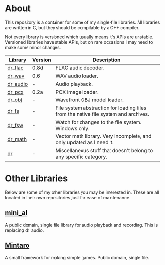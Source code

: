 # About
This repository is a container for some of my single-file libraries. All libraries are written
in C, but they should be compilable by a C++ compiler.

Not every library is versioned which usually means it's APIs are unstable. Versioned libraries
have stable APIs, but on rare occasions I may need to make some minor changes.

Library                                         | Version | Description
----------------------------------------------- | ------- | -----------
[dr_flac](dr_flac.h)                            | 0.8d    | FLAC audio decoder.
[dr_wav](dr_wav.h)                              | 0.6     | WAV audio loader.
[dr_audio](dr_audio.h)                          | -       | Audio playback.
[dr_pcx](dr_pcx.h)                              | 0.2a    | PCX image loader.
[dr_obj](dr_obj.h)                              | -       | Wavefront OBJ model loader.
[dr_fs](dr_fs.h)                                | -       | File system abstraction for loading files from the native file system and archives.
[dr_fsw](dr_fsw.h)                              | -       | Watch for changes to the file system. Windows only.
[dr_math](dr_math.h)                            | -       | Vector math library. Very incomplete, and only updated as I need it.
[dr](dr.h)                                      | -       | Miscellaneous stuff that doesn't belong to any specific category.


# Other Libraries
Below are some of my other libraries you may be interested in. These are all located in their
own repositories just for ease of maintenance.

## [mini_al](https://github.com/dr-soft/mini_al)
A public domain, single file library for audio playback and recording. This is replacing dr_audio.

## [Mintaro](https://github.com/dr-soft/mintaro)
A small framework for making simple games. Public domain, single file.